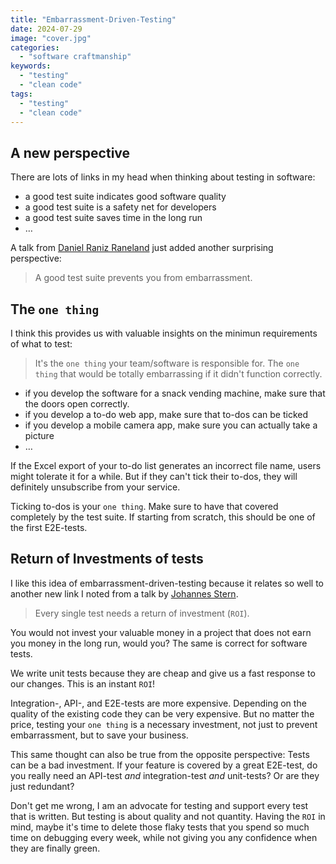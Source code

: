 ```yaml
---
title: "Embarrassment-Driven-Testing"
date: 2024-07-29
image: "cover.jpg"
categories: 
  - "software craftmanship"
keywords: 
  - "testing"
  - "clean code"
tags: 
  - "testing"
  - "clean code"
---
```

## A new perspective
There are lots of links in my head when thinking about testing in software:

* a good test suite indicates good software quality
* a good test suite is a safety net for developers
* a good test suite saves time in the long run
* …

A talk from [Daniel Raniz Raneland](https://www.linkedin.com/in/raneland/) just added another surprising perspective:

> A good test suite prevents you from embarrassment.

## The `one thing`
I think this provides us with valuable insights on the minimun requirements of what to test: 

>It's the `one thing` your team/software is responsible for. The `one thing` that would be totally embarrassing if it didn't function correctly.

* if you develop the software for a snack vending machine, make sure that the doors open correctly.
* if you develop a to-do web app, make sure that to-dos can be ticked
* if you develop a mobile camera app, make sure you can actually take a picture
* …

If the Excel export of your to-do list generates an incorrect file name, users might tolerate it for a while. But if they can't tick their to-dos, they will definitely unsubscribe from your service.

Ticking to-dos is your `one thing`. Make sure to have that covered completely by the test suite. If starting from scratch, this should be one of the first E2E-tests.

## Return of Investments of tests

I like this idea of embarrassment-driven-testing because it relates so well to another new link I noted from a talk by [Johannes Stern](https://www.linkedin.com/in/yohstern/). 

> Every single test needs a return of investment (`ROI`).

You would not invest your valuable money in a project that does not earn you money in the long run, would you? The same is correct for software tests.

We write unit tests because they are cheap and give us a fast response to our changes. This is an instant `ROI`!

Integration-, API-, and E2E-tests are more expensive. Depending on the quality of the existing code they can be very expensive. But no matter the price, testing your `one thing` is a necessary investment, not just to prevent embarrassment, but to save your business.

This same thought can also be true from the opposite perspective: Tests can be a bad investment. If your feature is covered by a great E2E-test, do you really need an API-test *and* integration-test *and* unit-tests? Or are they just redundant?

Don't get me wrong, I am an advocate for testing and support every test that is written. But testing is about quality and not quantity. Having the `ROI` in mind, maybe it's time to delete those flaky tests that you spend so much time on debugging every week, while not giving you any confidence when they are finally green.